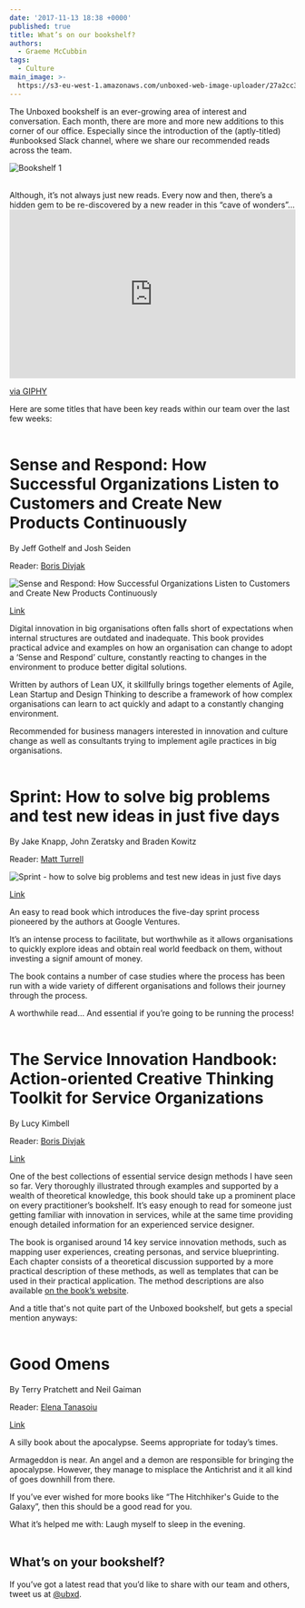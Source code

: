 ```yaml
---
date: '2017-11-13 18:38 +0000'
published: true
title: What’s on our bookshelf?
authors:
  - Graeme McCubbin
tags:
  - Culture
main_image: >-
  https://s3-eu-west-1.amazonaws.com/unboxed-web-image-uploader/27a2cc3bd7e9da2a5547af3e83f5e5d2.png
---
```

The Unboxed bookshelf is an ever-growing area of interest and conversation. Each month, there are more and more new additions to this corner of our office. Especially since the introduction of the (aptly-titled) #unbooksed Slack channel, where we share our recommended reads across the team.<br/>

![Bookshelf 1](https://s3-eu-west-1.amazonaws.com/unboxed-web-image-uploader/f62cab91968c5f6ac63d603f0bb56892.png)

<br/>
Although, it’s not always just new reads. Every now and then, there’s a hidden gem to be re-discovered by a new reader in this “cave of wonders”...<br/>

<div style="width:100%;height:0;padding-bottom:59%;position:relative;"><iframe src="https://giphy.com/embed/yAqbVML9ETAgE" width="100%" height="100%" style="position:absolute" frameBorder="0" class="giphy-embed" allowFullScreen></iframe></div><p><a href="https://giphy.com/gifs/vhs-yAqbVML9ETAgE">via GIPHY</a></p>

Here are some titles that have been key reads within our team over the last few weeks:<br/>
<br/>

# Sense and Respond: How Successful Organizations Listen to Customers and Create New Products Continuously
By Jeff Gothelf and Josh Seiden<br/>

Reader: [Boris Divjak](https://unboxed.co/people#boris-divjak)<br/>

![Sense and Respond: How Successful Organizations Listen to Customers and Create New Products Continuously](https://s3-eu-west-1.amazonaws.com/unboxed-web-image-uploader/e92a80c36de684a339eaf22e761098b3.png)

[Link](https://www.amazon.co.uk/Sense-Respond-Successful-Organizations-Continuously/dp/1633691888/ref=sr_1_1?s=books&ie=UTF8&qid=1504515635&sr=1-1&keywords=sense+and+respond)<br/>

Digital innovation in big organisations often falls short of expectations when internal structures are outdated and inadequate. This book provides practical advice and examples on how an organisation can change to adopt a ‘Sense and Respond’ culture, constantly reacting to changes in the environment to produce better digital solutions.<br/>

Written by authors of Lean UX, it skillfully brings together elements of Agile, Lean Startup and Design Thinking to describe a framework of how complex organisations can learn to act quickly and adapt to a constantly changing environment.<br/>

Recommended for business managers interested in innovation and culture change as well as consultants trying to implement agile practices in big organisations.<br/>
<br/>


# Sprint: How to solve big problems and test new ideas in just five days
By Jake Knapp, John Zeratsky and Braden Kowitz<br/>

Reader: [Matt Turrell](https://unboxed.co/people#matt-turrell)<br/>

![Sprint - how to solve big problems and test new ideas in just five days](https://s3-eu-west-1.amazonaws.com/unboxed-web-image-uploader/e2acf7d1e9e29872f8126847c2f16b7e.png)

[Link](https://www.amazon.co.uk/Sprint-Solve-Problems-Test-Ideas/dp/0593076117/ref=sr_1_1?ie=UTF8&qid=1502809053&sr=8-1&keywords=Sprint)<br/>

An easy to read book which introduces the five-day sprint process pioneered by the authors at Google Ventures.<br/>

It’s an intense process to facilitate, but worthwhile as it allows organisations to quickly explore ideas and obtain real world feedback on them, without investing a signif amount of money.<br/>

The book contains a number of case studies where the process has been run with a wide variety of different organisations and follows their journey through the process.<br/>

A worthwhile read… And essential if you’re going to be running the process!<br/>
<br/>


# The Service Innovation Handbook: Action-oriented Creative Thinking Toolkit for Service Organizations
By Lucy Kimbell<br/>

Reader: [Boris Divjak](https://unboxed.co/people#boris-divjak)<br/>

[Link](https://www.amazon.co.uk/Service-Innovation-Handbook-Action-oriented-Organizations/dp/9063693532/ref=sr_1_1?ie=UTF8&qid=1504517846&sr=8-1&keywords=handbook+service+innovation)<br/>

One of the best collections of essential service design methods I have seen so far. Very thoroughly illustrated through examples and supported by a wealth of theoretical knowledge, this book should take up a prominent place on every practitioner’s bookshelf. It’s easy enough to read for someone just getting familiar with innovation in services, while at the same time providing enough detailed information for an experienced service designer.<br/>

The book is organised around 14 key service innovation methods, such as mapping user experiences, creating personas, and service blueprinting. Each chapter consists of a theoretical discussion supported by a more practical description of these methods, as well as templates that can be used in their practical application. The method descriptions are also available [on the book’s website](https://serviceinnovationhandbook.org/methods/).<br/>

And a title that's not quite part of the Unboxed bookshelf, but gets a special mention anyways:<br/>
<br/>

# Good Omens
By Terry Pratchett and Neil Gaiman<br/>

Reader: [Elena Tanasoiu](https://unboxed.co/people#elena-tanasoiu)<br/>

[Link](https://www.goodreads.com/book/show/12067.Good_Omens)<br/>

A silly book about the apocalypse. Seems appropriate for today’s times.<br/>

Armageddon is near. An angel and a demon are responsible for bringing the apocalypse. However, they manage to misplace the Antichrist and it all kind of goes downhill from there.<br/>

If you’ve ever wished for more books like “The Hitchhiker's Guide to the Galaxy”, then this should be a good read for you.<br/>

What it’s helped me with: Laugh myself to sleep in the evening.<br/>
<br/>

## What’s on your bookshelf?
If you’ve got a latest read that you’d like to share with our team and others, tweet us at [@ubxd](https://twitter.com/Ubxd). 

